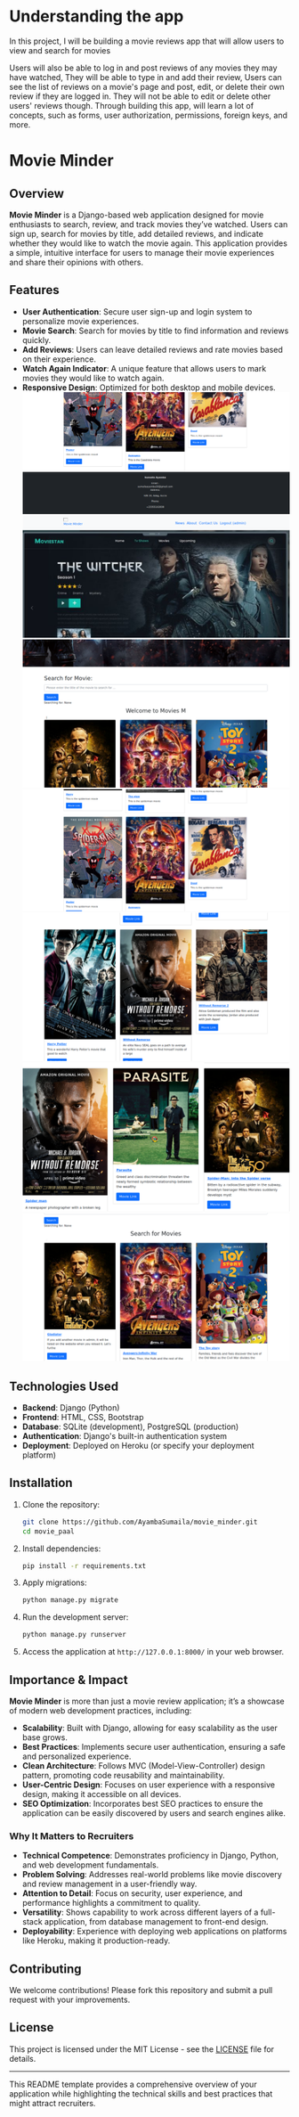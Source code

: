 # Understanding the app 
In this project, I will be building a movie reviews app that will allow users to view and
search for movies

Users will also be able to log in and post reviews of any movies they may have watched, They will be able to type in and add their review, Users can see the list of reviews on a movie's page and post, edit, or delete their own
review if they are logged in. They will not be able to edit or delete other users' reviews
though. Through building this app,  will learn a lot of concepts, such as forms, user
authorization, permissions, foreign keys, and more.





# Movie Minder

## Overview

**Movie Minder** is a Django-based web application designed for movie enthusiasts to search, review, and track movies they’ve watched. Users can sign up, search for movies by title, add detailed reviews, and indicate whether they would like to watch the movie again. This application provides a simple, intuitive interface for users to manage their movie experiences and share their opinions with others.

## Features

- **User Authentication**: Secure user sign-up and login system to personalize movie experiences.
- **Movie Search**: Search for movies by title to find information and reviews quickly.
- **Add Reviews**: Users can leave detailed reviews and rate movies based on their experience.
- **Watch Again Indicator**: A unique feature that allows users to mark movies they would like to watch again.
- **Responsive Design**: Optimized for both desktop and mobile devices.
![](images/screenshot_2.png)
![](images/screenshot_3.png)
![](images/screenshot_4.png)
![](images/screenshot_5.png)
![](images/screenshot_6.png)
![](images/screenshot_7.png)
![](images/screenshot.png)


## Technologies Used

- **Backend**: Django (Python)
- **Frontend**: HTML, CSS, Bootstrap
- **Database**: SQLite (development), PostgreSQL (production)
- **Authentication**: Django's built-in authentication system
- **Deployment**: Deployed on Heroku (or specify your deployment platform)

## Installation

1. Clone the repository:

   ```bash
   git clone https://github.com/AyambaSumaila/movie_minder.git
   cd movie_paal

2. Install dependencies:

   ```bash
   pip install -r requirements.txt
   ```

3. Apply migrations:

   ```bash
   python manage.py migrate
   ```

4. Run the development server:

   ```bash
   python manage.py runserver
   ```

5. Access the application at `http://127.0.0.1:8000/` in your web browser.

## Importance & Impact

**Movie Minder** is more than just a movie review application; it’s a showcase of modern web development practices, including:

- **Scalability**: Built with Django, allowing for easy scalability as the user base grows.
- **Best Practices**: Implements secure user authentication, ensuring a safe and personalized experience.
- **Clean Architecture**: Follows MVC (Model-View-Controller) design pattern, promoting code reusability and maintainability.
- **User-Centric Design**: Focuses on user experience with a responsive design, making it accessible on all devices.
- **SEO Optimization**: Incorporates best SEO practices to ensure the application can be easily discovered by users and search engines alike.

### Why It Matters to Recruiters

- **Technical Competence**: Demonstrates proficiency in Django, Python, and web development fundamentals.
- **Problem Solving**: Addresses real-world problems like movie discovery and review management in a user-friendly way.
- **Attention to Detail**: Focus on security, user experience, and performance highlights a commitment to quality.
- **Versatility**: Shows capability to work across different layers of a full-stack application, from database management to front-end design.
- **Deployability**: Experience with deploying web applications on platforms like Heroku, making it production-ready.

## Contributing

We welcome contributions! Please fork this repository and submit a pull request with your improvements.

## License

This project is licensed under the MIT License - see the [LICENSE](LICENSE) file for details.

---

This README template provides a comprehensive overview of your application while highlighting the technical skills and best practices that might attract recruiters.
